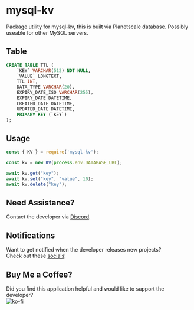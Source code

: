 # mysql-kv
Package utility for mysql-kv, this is built via Planetscale database. Possibly useable for other MySQL servers.

## Table
```sql
CREATE TABLE TTL (
    `KEY` VARCHAR(512) NOT NULL,
    `VALUE` LONGTEXT,
    TTL INT,
    DATA_TYPE VARCHAR(20),
    EXPIRY_DATE_ISO VARCHAR(255),
    EXPIRY_DATE DATETIME,
    CREATED_DATE DATETIME,
    UPDATED_DATE DATETIME,
    PRIMARY KEY (`KEY`)
);
```

## Usage
```js
const { KV } = require('mysql-kv');

const kv = new KV(process.env.DATABASE_URL);

await kv.get("key");
await kv.set("key", "value", 10);
await kv.delete("key");
```

## Need Assistance?
Contact the developer via [Discord](https://discord.gg/Urt5S2Ucju).

## Notifications
Want to get notified when the developer releases new projects?
<br/>Check out these [socials](https://linktr.ee/fidilen)!

## Buy Me a Coffee?
Did you find this application helpful and would like to support the developer?<br/>
[![ko-fi](https://ko-fi.com/img/githubbutton_sm.svg)](https://ko-fi.com/U6U7E7WXM)
